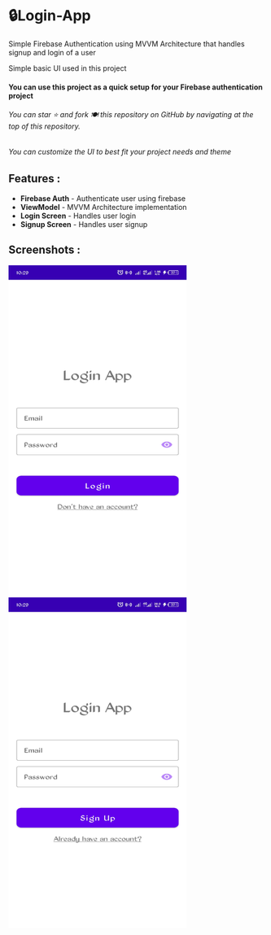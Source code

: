 # :lock:Login-App
Simple Firebase Authentication using MVVM Architecture that handles signup and login of a user

Simple basic UI used in this project

#### You can use this project as a quick setup for your Firebase authentication project
###### You can star ⭐ and fork 🍽️ this repository on GitHub by navigating at the top of this repository.
###### You can customize the UI to best fit your project needs and theme

## Features :
- **Firebase Auth** - Authenticate user using firebase
- **ViewModel** - MVVM Architecture implementation
- **Login Screen** - Handles user login
- **Signup Screen** - Handles user signup

## Screenshots :
<p>
  <img src="/img/loginscreen.jpg" width="350" height="650">
  <img src="/img/signupscreen.jpg" width="350" height="650">
</p>

